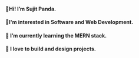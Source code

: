 #### 🍁Hi! I’m Sujit Panda.
#### 🙌I'm interested in Software and Web Development.
#### 🌱 I’m currently learning the MERN stack.
#### 💞️ I love to build and design projects.




